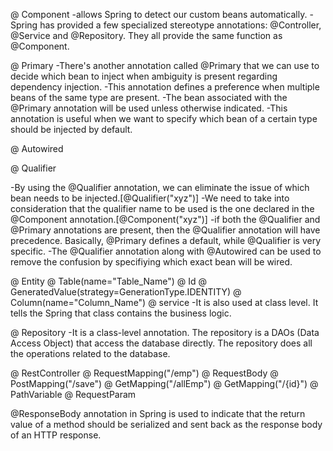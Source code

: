 @ Component
-allows Spring to detect our custom beans automatically.
-Spring has provided a few specialized stereotype annotations: @Controller, @Service and @Repository.
They all provide the same function as @Component.



@ Primary
-There's another annotation called @Primary that we can use to decide which bean to inject when ambiguity is present regarding dependency injection.
-This annotation defines a preference when multiple beans of the same type are present.
-The bean associated with the @Primary annotation will be used unless otherwise indicated.
-This annotation is useful when we want to specify which bean of a certain type should be injected by default.

@ Autowired


@ Qualifier

-By using the @Qualifier annotation, we can eliminate the issue of which bean needs to be injected.[@Qualifier("xyz")]
-We need to take into consideration that the qualifier name to be used is the one declared in the @Component annotation.[@Component("xyz")]
-if both the @Qualifier and @Primary annotations are present, then the @Qualifier annotation will have precedence. Basically, @Primary defines a default, while @Qualifier is very specific.
-The @Qualifier annotation along with @Autowired can be used to remove the confusion by specifiying which exact bean will be wired.



@ Entity
@ Table(name="Table_Name")
@ Id
@ GeneratedValue(strategy=GenerationType.IDENTITY)
@ Column(name="Column_Name")
@ service
-It is also used at class level. It tells the Spring that class contains the business logic.

@ Repository
-It is a class-level annotation. The repository is a DAOs (Data Access Object) that access the database directly.
The repository does all the operations related to the database.

@ RestController
@ RequestMapping("/emp")
@ RequestBody
@ PostMapping("/save")
@ GetMapping("/allEmp")
@ GetMapping("/{id}")
@ PathVariable
@ RequestParam


@ResponseBody annotation in Spring is used to indicate that the return value of a method should be serialized and sent back as the response body of an HTTP response.
